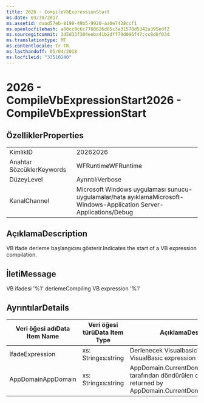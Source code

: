 ```yaml
---
title: 2026 - CompileVbExpressionStart
ms.date: 03/30/2017
ms.assetid: daad57eb-8198-49b5-9920-aa0e7428ccf1
ms.openlocfilehash: a80cc9c6c7768626d65c3a31570d5342a395edf2
ms.sourcegitcommit: 3d5d33f384eeba41b2dff79d096f47ccc8d8f03d
ms.translationtype: MT
ms.contentlocale: tr-TR
ms.lasthandoff: 05/04/2018
ms.locfileid: "33510240"
---
```

# <a name="2026---compilevbexpressionstart"></a><span data-ttu-id="223cc-102">2026 - CompileVbExpressionStart</span><span class="sxs-lookup"><span data-stu-id="223cc-102">2026 - CompileVbExpressionStart</span></span>
## <a name="properties"></a><span data-ttu-id="223cc-103">Özellikler</span><span class="sxs-lookup"><span data-stu-id="223cc-103">Properties</span></span>  
  
|||  
|-|-|  
|<span data-ttu-id="223cc-104">Kimlik</span><span class="sxs-lookup"><span data-stu-id="223cc-104">ID</span></span>|<span data-ttu-id="223cc-105">2026</span><span class="sxs-lookup"><span data-stu-id="223cc-105">2026</span></span>|  
|<span data-ttu-id="223cc-106">Anahtar Sözcükler</span><span class="sxs-lookup"><span data-stu-id="223cc-106">Keywords</span></span>|<span data-ttu-id="223cc-107">WFRuntime</span><span class="sxs-lookup"><span data-stu-id="223cc-107">WFRuntime</span></span>|  
|<span data-ttu-id="223cc-108">Düzey</span><span class="sxs-lookup"><span data-stu-id="223cc-108">Level</span></span>|<span data-ttu-id="223cc-109">Ayrıntılı</span><span class="sxs-lookup"><span data-stu-id="223cc-109">Verbose</span></span>|  
|<span data-ttu-id="223cc-110">Kanal</span><span class="sxs-lookup"><span data-stu-id="223cc-110">Channel</span></span>|<span data-ttu-id="223cc-111">Microsoft Windows uygulaması sunucu-uygulamalar/hata ayıklama</span><span class="sxs-lookup"><span data-stu-id="223cc-111">Microsoft-Windows-Application Server-Applications/Debug</span></span>|  
  
## <a name="description"></a><span data-ttu-id="223cc-112">Açıklama</span><span class="sxs-lookup"><span data-stu-id="223cc-112">Description</span></span>  
 <span data-ttu-id="223cc-113">VB ifade derleme başlangıcını gösterir.</span><span class="sxs-lookup"><span data-stu-id="223cc-113">Indicates the start of a VB expression compilation.</span></span>  
  
## <a name="message"></a><span data-ttu-id="223cc-114">İleti</span><span class="sxs-lookup"><span data-stu-id="223cc-114">Message</span></span>  
 <span data-ttu-id="223cc-115">VB ifadesi '%1' derleme</span><span class="sxs-lookup"><span data-stu-id="223cc-115">Compiling VB expression '%1'</span></span>  
  
## <a name="details"></a><span data-ttu-id="223cc-116">Ayrıntılar</span><span class="sxs-lookup"><span data-stu-id="223cc-116">Details</span></span>  
  
|<span data-ttu-id="223cc-117">Veri öğesi adı</span><span class="sxs-lookup"><span data-stu-id="223cc-117">Data Item Name</span></span>|<span data-ttu-id="223cc-118">Veri öğesi türü</span><span class="sxs-lookup"><span data-stu-id="223cc-118">Data Item Type</span></span>|<span data-ttu-id="223cc-119">Açıklama</span><span class="sxs-lookup"><span data-stu-id="223cc-119">Description</span></span>|  
|--------------------|--------------------|-----------------|  
|<span data-ttu-id="223cc-120">İfade</span><span class="sxs-lookup"><span data-stu-id="223cc-120">Expression</span></span>|<span data-ttu-id="223cc-121">xs: String</span><span class="sxs-lookup"><span data-stu-id="223cc-121">xs:string</span></span>|<span data-ttu-id="223cc-122">Derlenecek Visualbasic'tir ifade.</span><span class="sxs-lookup"><span data-stu-id="223cc-122">The VisualBasic expression to compile.</span></span>|  
|<span data-ttu-id="223cc-123">AppDomain</span><span class="sxs-lookup"><span data-stu-id="223cc-123">AppDomain</span></span>|<span data-ttu-id="223cc-124">xs: String</span><span class="sxs-lookup"><span data-stu-id="223cc-124">xs:string</span></span>|<span data-ttu-id="223cc-125">AppDomain.CurrentDomain.FriendlyName tarafından döndürülen dize.</span><span class="sxs-lookup"><span data-stu-id="223cc-125">The string returned by AppDomain.CurrentDomain.FriendlyName.</span></span>|
